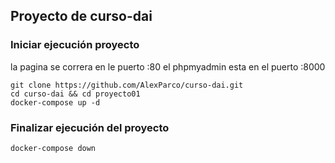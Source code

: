## Proyecto de curso-dai

### Iniciar ejecución proyecto 

la pagina se correra en le puerto :80 
el phpmyadmin esta en el puerto :8000
```shell
git clone https://github.com/AlexParco/curso-dai.git
cd curso-dai && cd proyecto01
docker-compose up -d 
```
### Finalizar ejecución del proyecto
```shell
docker-compose down  
```

